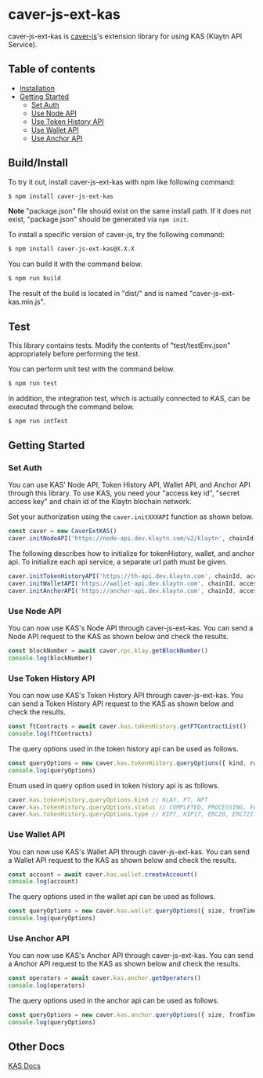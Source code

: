 # caver-js-ext-kas

caver-js-ext-kas is [caver-js](https://github.com/klaytn/caver-js)'s extension library for using KAS (Klaytn API Service).

## Table of contents 
   * [Installation](#build/install)
   * [Getting Started](#getting-started)
      * [Set Auth](#set-auth)
	  * [Use Node API](#use-node-api)
	  * [Use Token History API](#use-token-history-api)
	  * [Use Wallet API](#use-wallet-api)
	  * [Use Anchor API](#use-anchor-api)

## Build/Install

To try it out, install caver-js-ext-kas with npm like following command:

```bash
$ npm install caver-js-ext-kas
```

**Note** "package.json" file should exist on the same install path.  If it does not exist, "package.json" should be generated via `npm init`.

To install a specific version of caver-js, try the following command:

```bash
$ npm install caver-js-ext-kas@X.X.X
```

You can build it with the command below.

```bash
$ npm run build
```

The result of the build is located in "dist/" and is named "caver-js-ext-kas.min.js".

## Test

This library contains tests. Modify the contents of "test/testEnv.json" appropriately before performing the test.

You can perform unit test with the command below.

```bash
$ npm run test
```

In addition, the integration test, which is actually connected to KAS, can be executed through the command below.

```bash
$ npm run intTest
```

## Getting Started

### Set Auth

You can use KAS' Node API, Token History API, Wallet API, and Anchor API through this library. To use KAS, you need your "access key id", "secret access key" and chain id of the Klaytn blochain network.

Set your authorization using the `caver.initXXXAPI` function as shown below.

```javascript
const caver = new CaverExtKAS()
caver.initNodeAPI('https://node-api.dev.klaytn.com/v2/klaytn', chainId, accessKeyId, secretAccessKey)
```

The following describes how to initialize for tokenHistory, wallet, and anchor api. To initialize each api service, a separate url path must be given.

```javascript
caver.initTokenHistoryAPI('https://th-api.dev.klaytn.com', chainId, accessKeyId, secretAccessKey)
caver.initWalletAPI('https://wallet-api.dev.klaytn.com', chainId, accessKeyId, secretAccessKey)
caver.initAnchorAPI('https://anchor-api.dev.klaytn.com', chainId, accessKeyId, secretAccessKey)
```

### Use Node API

You can now use KAS's Node API through caver-js-ext-kas. You can send a Node API request to the KAS as shown below and check the results.

```javascript
const blockNumber = await caver.rpc.klay.getBlockNumber()
console.log(blockNumber)
```

### Use Token History API

You can now use KAS's Token History API through caver-js-ext-kas. You can send a Token History API request to the KAS as shown below and check the results.

```javascript
const ftContracts = await caver.kas.tokenHistory.getFTContractList()
console.log(ftContracts)
```

The query options used in the token history api can be used as follows.

```javascript
const queryOptions = new caver.kas.tokenHistory.queryOptions({ kind, range, size ... })
console.log(queryOptions)
```

Enum used in query option used in token history api is as follows.

```javascript
caver.kas.tokenHistory.queryOptions.kind // KLAY, FT, NFT
caver.kas.tokenHistory.queryOptions.status // COMPLETED, PROCESSING, FAILED, CANCELLED
caver.kas.tokenHistory.queryOptions.type // KIP7, KIP17, ERC20, ERC721
```

### Use Wallet API

You can now use KAS's Wallet API through caver-js-ext-kas. You can send a Wallet API request to the KAS as shown below and check the results.

```javascript
const account = await caver.kas.wallet.createAccount()
console.log(account)
```

The query options used in the wallet api can be used as follows.

```javascript
const queryOptions = new caver.kas.wallet.queryOptions({ size, fromTimestamp, toTimestamp, ... })
console.log(queryOptions)
```

### Use Anchor API

You can now use KAS's Anchor API through caver-js-ext-kas. You can send a Anchor API request to the KAS as shown below and check the results.

```javascript
const operators = await caver.kas.anchor.getOperators()
console.log(operators)
```

The query options used in the anchor api can be used as follows.

```javascript
const queryOptions = new caver.kas.anchor.queryOptions({ size, fromTimestamp, toTimestamp, ... })
console.log(queryOptions)
```

## Other Docs

[KAS Docs](https://docs.klaytnapi.com)
